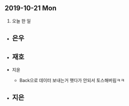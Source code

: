 ## 2019-10-21 Mon


1. 오늘 한 일
- 은우
    - 

- 재호
    - 

- 지윤
  - Back으로 데이터 보내는거 햇다가 안되서 토스해버림ㅋㅋ

- 지은
  - 